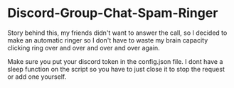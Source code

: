 # Discord-Group-Chat-Spam-Ringer
Story behind this, my friends didn't want to answer the call, so I decided to make an automatic ringer so I don't have to waste my brain capacity clicking ring over and over and over and over again.



Make sure you put your discord token in the config.json file.
I dont have a sleep function on the script so you have to just close it to stop the request or add one yourself.
